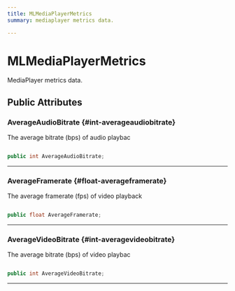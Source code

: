 ```yaml
---
title: MLMediaPlayerMetrics
summary: mediaplayer metrics data. 

---
```


# MLMediaPlayerMetrics




MediaPlayer metrics data.   





## Public Attributes

### AverageAudioBitrate {#int-averageaudiobitrate}

The average bitrate (bps) of audio playbac 

```csharp

public int AverageAudioBitrate;

```






-----------

### AverageFramerate {#float-averageframerate}

The average framerate (fps) of video playback 

```csharp

public float AverageFramerate;

```






-----------

### AverageVideoBitrate {#int-averagevideobitrate}

The average bitrate (bps) of video playbac 

```csharp

public int AverageVideoBitrate;

```






-----------

